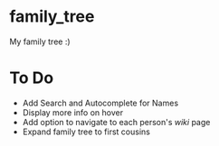 # family_tree
My family tree :)

# To Do
- Add Search and Autocomplete for Names
- Display more info on hover
- Add option to navigate to each person's *wiki* page
- Expand family tree to first cousins